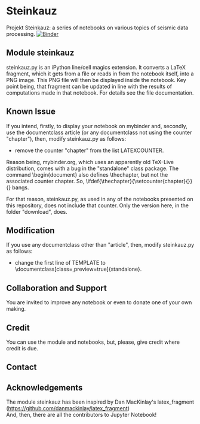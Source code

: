 # Steinkauz

Projekt Steinkauz: a series of notebooks on various topics of seismic data processing.
[![Binder](https://mybinder.org/badge_logo.svg)](https://mybinder.org/v2/gh/bjornrommel/steinkauz/master)  

## Module steinkauz  

steinkauz.py is an iPython line/cell magics extension. It converts a LaTeX fragment, which it gets from a file or reads in from the notebook itself, into a PNG image. This PNG file will then be displayed inside the notebook. Key point being, that fragment can be updated in line with the results of computations made in that notebook. For details see the file documentation.

## Known Issue

If you intend, firstly, to display your notebook on mybinder and, secondly, use the documentclass article (or any documentclass not using the counter "chapter"), then, modify steinkauz.py as follows:

- remove the counter "chapter" from the list LATEXCOUNTER.

Reason being, mybinder.org, which uses an apparently old TeX-Live distribution, comes with a bug in the "standalone" class package. The command \begin{document} also defines \thechapter, but not the associated counter chapter. So, \ifdef{\thechapter}{\setcounter{chapter}{<value>}}{} bangs.

For that reason, steinkauz.py, as used in any of the notebooks presented on this repository, does not include that counter. Only the version here, in the folder "download", does.

## Modification

If you use any documentclass other than "article", then, modify steinkauz.py as follows:

- change the first line of TEMPLATE to \documentclass[class=<chosen documentclass>,preview=true]{standalone}.

## Collaboration and Support
 
You are invited to improve any notebook or even to donate one of your own making.

## Credit  

You can use the module and notebooks, but, please, give credit where credit is due.   

## Contact  

## Acknowledgements  

The module steinkauz has been inspired by Dan MacKinlay's latex_fragment (https://github.com/danmackinlay/latex_fragment)  
And, then, there are all the contributors to Jupyter Notebook!

